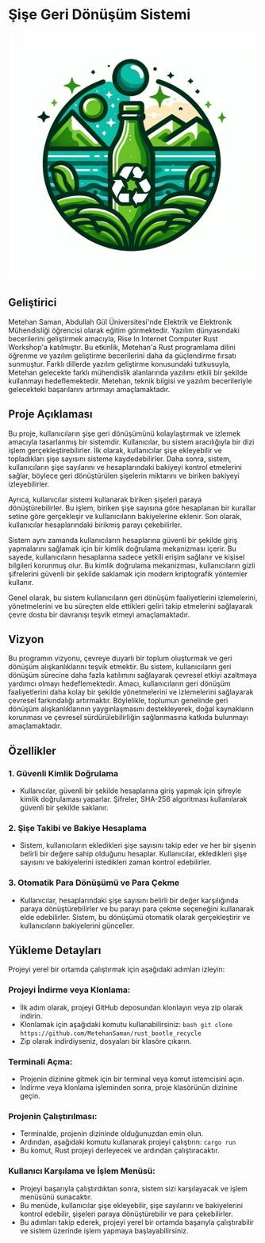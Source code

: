 # Şişe Geri Dönüşüm Sistemi

<img src="logo.jpeg" alt="Şişe Geri Dönüşüm Sistemi Logo" width="500" height="500">

## Geliştirici

Metehan Saman, Abdullah Gül Üniversitesi'nde Elektrik ve Elektronik Mühendisliği öğrencisi olarak eğitim görmektedir. Yazılım dünyasındaki becerilerini geliştirmek amacıyla, Rise In Internet Computer Rust Workshop'a katılmıştır. Bu etkinlik, Metehan'a Rust programlama dilini öğrenme ve yazılım geliştirme becerilerini daha da güçlendirme fırsatı sunmuştur. Farklı dillerde yazılım geliştirme konusundaki tutkusuyla, Metehan gelecekte farklı mühendislik alanlarında yazılımı etkili bir şekilde kullanmayı hedeflemektedir. Metehan, teknik bilgisi ve yazılım becerileriyle gelecekteki başarılarını artırmayı amaçlamaktadır.

## Proje Açıklaması
Bu proje, kullanıcıların şişe geri dönüşümünü kolaylaştırmak ve izlemek amacıyla tasarlanmış bir sistemdir. Kullanıcılar, bu sistem aracılığıyla bir dizi işlem gerçekleştirebilirler. İlk olarak, kullanıcılar şişe ekleyebilir ve topladıkları şişe sayısını sisteme kaydedebilirler. Daha sonra, sistem, kullanıcıların şişe sayılarını ve hesaplarındaki bakiyeyi kontrol etmelerini sağlar, böylece geri dönüştürülen şişelerin miktarını ve biriken bakiyeyi izleyebilirler.

Ayrıca, kullanıcılar sistemi kullanarak biriken şişeleri paraya dönüştürebilirler. Bu işlem, biriken şişe sayısına göre hesaplanan bir kurallar setine göre gerçekleşir ve kullanıcıların bakiyelerine eklenir. Son olarak, kullanıcılar hesaplarındaki birikmiş parayı çekebilirler.

Sistem aynı zamanda kullanıcıların hesaplarına güvenli bir şekilde giriş yapmalarını sağlamak için bir kimlik doğrulama mekanizması içerir. Bu sayede, kullanıcıların hesaplarına sadece yetkili erişim sağlanır ve kişisel bilgileri korunmuş olur. Bu kimlik doğrulama mekanizması, kullanıcıların gizli şifrelerini güvenli bir şekilde saklamak için modern kriptografik yöntemler kullanır.

Genel olarak, bu sistem kullanıcıların geri dönüşüm faaliyetlerini izlemelerini, yönetmelerini ve bu süreçten elde ettikleri geliri takip etmelerini sağlayarak çevre dostu bir davranışı teşvik etmeyi amaçlamaktadır.

## Vizyon

Bu programın vizyonu, çevreye duyarlı bir toplum oluşturmak ve geri dönüşüm alışkanlıklarını teşvik etmektir. Bu sistem, kullanıcıların geri dönüşüm sürecine daha fazla katılımını sağlayarak çevresel etkiyi azaltmaya yardımcı olmayı hedeflemektedir. Amacı, kullanıcıların geri dönüşüm faaliyetlerini daha kolay bir şekilde yönetmelerini ve izlemelerini sağlayarak çevresel farkındalığı artırmaktır. Böylelikle, toplumun genelinde geri dönüşüm alışkanlıklarının yaygınlaşmasını destekleyerek, doğal kaynakların korunması ve çevresel sürdürülebilirliğin sağlanmasına katkıda bulunmayı amaçlamaktadır.

## Özellikler

### 1. Güvenli Kimlik Doğrulama
- Kullanıcılar, güvenli bir şekilde hesaplarına giriş yapmak için şifreyle kimlik doğrulaması yaparlar. Şifreler, SHA-256 algoritması kullanılarak güvenli bir şekilde saklanır.

### 2. Şişe Takibi ve Bakiye Hesaplama
- Sistem, kullanıcıların ekledikleri şişe sayısını takip eder ve her bir şişenin belirli bir değere sahip olduğunu hesaplar. Kullanıcılar, ekledikleri şişe sayısını ve bakiyelerini istedikleri zaman kontrol edebilirler.

### 3. Otomatik Para Dönüşümü ve Para Çekme
- Kullanıcılar, hesaplarındaki şişe sayısını belirli bir değer karşılığında paraya dönüştürebilirler ve bu parayı para çekme seçeneğini kullanarak elde edebilirler. Sistem, bu dönüşümü otomatik olarak gerçekleştirir ve kullanıcıların bakiyelerini günceller.

## Yükleme Detayları
Projeyi yerel bir ortamda çalıştırmak için aşağıdaki adımları izleyin:

### Projeyi İndirme veya Klonlama:
- İlk adım olarak, projeyi GitHub deposundan klonlayın veya zip olarak indirin.
- Klonlamak için aşağıdaki komutu kullanabilirsiniz: `bash git clone https://github.com/MetehanSaman/rust_bootle_recycle`
- Zip olarak indirdiyseniz, dosyaları bir klasöre çıkarın.

### Terminali Açma:
- Projenin dizinine gitmek için bir terminal veya komut istemcisini açın.
- İndirme veya klonlama işleminden sonra, proje klasörünün dizinine geçin.

### Projenin Çalıştırılması:
- Terminalde, projenin dizininde olduğunuzdan emin olun.
- Ardından, aşağıdaki komutu kullanarak projeyi çalıştırın: `cargo run`
- Bu komut, Rust projeyi derleyecek ve ardından çalıştıracaktır.

### Kullanıcı Karşılama ve İşlem Menüsü:
- Projeyi başarıyla çalıştırdıktan sonra, sistem sizi karşılayacak ve işlem menüsünü sunacaktır.
- Bu menüde, kullanıcılar şişe ekleyebilir, şişe sayılarını ve bakiyelerini kontrol edebilir, şişeleri paraya dönüştürebilir ve para çekebilirler.
- Bu adımları takip ederek, projeyi yerel bir ortamda başarıyla çalıştırabilir ve sistem üzerinde işlem yapmaya başlayabilirsiniz.





